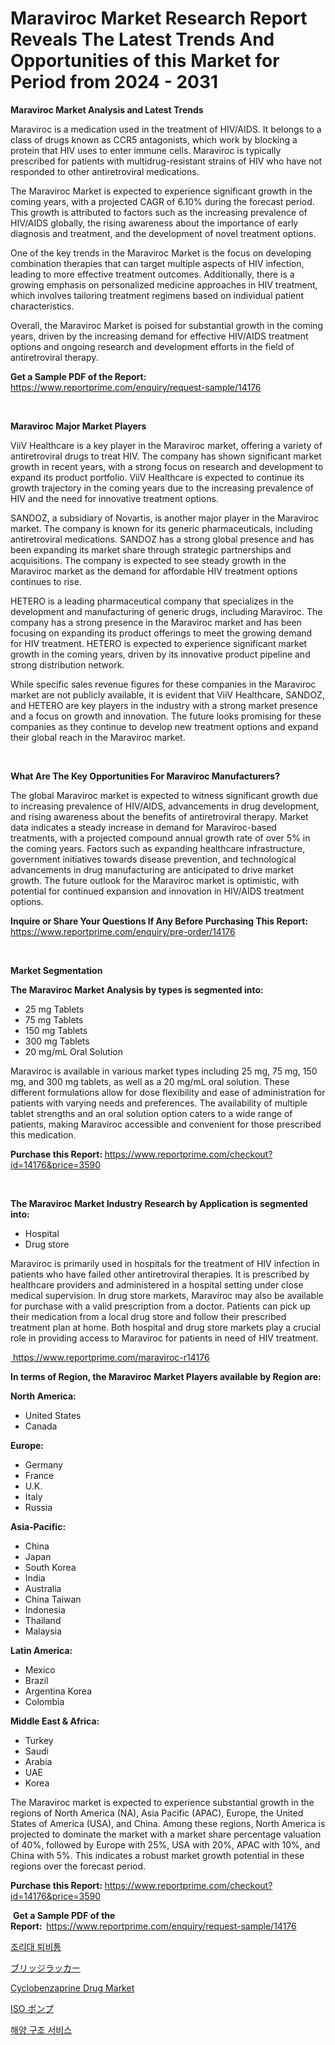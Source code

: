 <p><h1>Maraviroc Market Research Report Reveals The Latest Trends And Opportunities of this Market for Period from 2024 - 2031</h1></p><p><strong>Maraviroc Market Analysis and Latest Trends</strong></p>
<p><p>Maraviroc is a medication used in the treatment of HIV/AIDS. It belongs to a class of drugs known as CCR5 antagonists, which work by blocking a protein that HIV uses to enter immune cells. Maraviroc is typically prescribed for patients with multidrug-resistant strains of HIV who have not responded to other antiretroviral medications.</p><p>The Maraviroc Market is expected to experience significant growth in the coming years, with a projected CAGR of 6.10% during the forecast period. This growth is attributed to factors such as the increasing prevalence of HIV/AIDS globally, the rising awareness about the importance of early diagnosis and treatment, and the development of novel treatment options.</p><p>One of the key trends in the Maraviroc Market is the focus on developing combination therapies that can target multiple aspects of HIV infection, leading to more effective treatment outcomes. Additionally, there is a growing emphasis on personalized medicine approaches in HIV treatment, which involves tailoring treatment regimens based on individual patient characteristics.</p><p>Overall, the Maraviroc Market is poised for substantial growth in the coming years, driven by the increasing demand for effective HIV/AIDS treatment options and ongoing research and development efforts in the field of antiretroviral therapy.</p></p>
<p><strong>Get a Sample PDF of the Report:&nbsp;</strong> <a href="https://www.reportprime.com/enquiry/request-sample/14176">https://www.reportprime.com/enquiry/request-sample/14176</a></p>
<p>&nbsp;</p>
<p><strong>Maraviroc Major Market Players</strong></p>
<p><p>ViiV Healthcare is a key player in the Maraviroc market, offering a variety of antiretroviral drugs to treat HIV. The company has shown significant market growth in recent years, with a strong focus on research and development to expand its product portfolio. ViiV Healthcare is expected to continue its growth trajectory in the coming years due to the increasing prevalence of HIV and the need for innovative treatment options.</p><p>SANDOZ, a subsidiary of Novartis, is another major player in the Maraviroc market. The company is known for its generic pharmaceuticals, including antiretroviral medications. SANDOZ has a strong global presence and has been expanding its market share through strategic partnerships and acquisitions. The company is expected to see steady growth in the Maraviroc market as the demand for affordable HIV treatment options continues to rise.</p><p>HETERO is a leading pharmaceutical company that specializes in the development and manufacturing of generic drugs, including Maraviroc. The company has a strong presence in the Maraviroc market and has been focusing on expanding its product offerings to meet the growing demand for HIV treatment. HETERO is expected to experience significant market growth in the coming years, driven by its innovative product pipeline and strong distribution network.</p><p>While specific sales revenue figures for these companies in the Maraviroc market are not publicly available, it is evident that ViiV Healthcare, SANDOZ, and HETERO are key players in the industry with a strong market presence and a focus on growth and innovation. The future looks promising for these companies as they continue to develop new treatment options and expand their global reach in the Maraviroc market.</p></p>
<p>&nbsp;</p>
<p><strong>What Are The Key Opportunities For Maraviroc Manufacturers?</strong></p>
<p><p>The global Maraviroc market is expected to witness significant growth due to increasing prevalence of HIV/AIDS, advancements in drug development, and rising awareness about the benefits of antiretroviral therapy. Market data indicates a steady increase in demand for Maraviroc-based treatments, with a projected compound annual growth rate of over 5% in the coming years. Factors such as expanding healthcare infrastructure, government initiatives towards disease prevention, and technological advancements in drug manufacturing are anticipated to drive market growth. The future outlook for the Maraviroc market is optimistic, with potential for continued expansion and innovation in HIV/AIDS treatment options.</p></p>
<p><strong>Inquire or Share Your Questions If Any Before Purchasing This Report:</strong> <a href="https://www.reportprime.com/enquiry/pre-order/14176">https://www.reportprime.com/enquiry/pre-order/14176</a></p>
<p>&nbsp;</p>
<p><strong>Market Segmentation</strong></p>
<p><strong>The Maraviroc Market Analysis by types is segmented into:</strong></p>
<p><ul><li>25 mg Tablets</li><li>75 mg Tablets</li><li>150 mg Tablets</li><li>300 mg Tablets</li><li>20 mg/mL Oral Solution</li></ul></p>
<p><p>Maraviroc is available in various market types including 25 mg, 75 mg, 150 mg, and 300 mg tablets, as well as a 20 mg/mL oral solution. These different formulations allow for dose flexibility and ease of administration for patients with varying needs and preferences. The availability of multiple tablet strengths and an oral solution option caters to a wide range of patients, making Maraviroc accessible and convenient for those prescribed this medication.</p></p>
<p><strong>Purchase this Report:&nbsp;</strong><a href="https://www.reportprime.com/checkout?id=14176&price=3590">https://www.reportprime.com/checkout?id=14176&price=3590</a></p>
<p>&nbsp;</p>
<p><strong>The Maraviroc Market Industry Research by Application is segmented into:</strong></p>
<p><ul><li>Hospital</li><li>Drug store</li></ul></p>
<p><p>Maraviroc is primarily used in hospitals for the treatment of HIV infection in patients who have failed other antiretroviral therapies. It is prescribed by healthcare providers and administered in a hospital setting under close medical supervision. In drug store markets, Maraviroc may also be available for purchase with a valid prescription from a doctor. Patients can pick up their medication from a local drug store and follow their prescribed treatment plan at home. Both hospital and drug store markets play a crucial role in providing access to Maraviroc for patients in need of HIV treatment.</p></p>
<p><a href="https://www.reportprime.com/maraviroc-r14176">&nbsp;https://www.reportprime.com/maraviroc-r14176</a></p>
<p><strong>In terms of Region, the Maraviroc Market Players available by Region are:</strong></p>
<p>
    <p> <strong> North America: </strong>
        <ul>
            <li>United States</li>
            <li>Canada</li>
        </ul>
        </p> 
    <p> <strong> Europe: </strong>
        <ul>
            <li>Germany</li>
            <li>France</li>
            <li>U.K.</li>
            <li>Italy</li>
            <li>Russia</li>
        </ul>
        </p> 
    <p> <strong> Asia-Pacific: </strong>
        <ul>
            <li>China</li>
            <li>Japan</li>
            <li>South Korea</li>
            <li>India</li>
            <li>Australia</li>
            <li>China Taiwan</li>
            <li>Indonesia</li>
            <li>Thailand</li>
            <li>Malaysia</li>
        </ul>
        </p> 
    <p> <strong> Latin America: </strong>
        <ul>
            <li>Mexico</li>
            <li>Brazil</li>
            <li>Argentina Korea</li>
            <li>Colombia</li>
        </ul>
        </p> 
    <p> <strong> Middle East & Africa: </strong>
        <ul>
            <li>Turkey</li>
            <li>Saudi</li>
            <li>Arabia</li>
            <li>UAE</li>
            <li>Korea</li>
        </ul>
    </p>
    </p>
<p><p>The Maraviroc market is expected to experience substantial growth in the regions of North America (NA), Asia Pacific (APAC), Europe, the United States of America (USA), and China. Among these regions, North America is projected to dominate the market with a market share percentage valuation of 40%, followed by Europe with 25%, USA with 20%, APAC with 10%, and China with 5%. This indicates a robust market growth potential in these regions over the forecast period.</p></p>
<p><strong>Purchase this Report: </strong><a href="https://www.reportprime.com/checkout?id=14176&price=3590">https://www.reportprime.com/checkout?id=14176&price=3590</a></p>
<p>&nbsp;<strong>Get a Sample PDF of the Report:&nbsp;&nbsp;</strong><a href="https://www.reportprime.com/enquiry/request-sample/14176">https://www.reportprime.com/enquiry/request-sample/14176</a></p>
<p><strong></strong></p>
<p><p><a href="https://medium.com/@witoldadamczyk1904/%EB%8C%80%EC%B2%B4-%EC%9B%B0%EB%B9%99-%EC%A0%9C%ED%92%88-%EC%8B%9C%EC%9E%A5-2031%EB%85%84%EA%B9%8C%EC%A7%80-%EC%84%B1%EA%B3%B5%EC%A0%81%EC%9D%B8-%EB%B9%84%EC%A6%88%EB%8B%88%EC%8A%A4-%EC%A0%84%EB%9E%B5%EC%9D%98-%ED%95%B5%EC%8B%AC-300aa103a94a">조리대 퇴비통</a></p><p><a href="https://medium.com/@rockcod61/%E3%83%96%E3%83%AA%E3%83%83%E3%82%B8%E3%83%A9%E3%83%83%E3%82%AB%E3%83%BC%E3%83%9E%E3%83%BC%E3%82%B1%E3%83%83%E3%83%88-%E7%A8%AE%E9%A1%9E-%E3%82%A2%E3%83%97%E3%83%AA%E3%82%B1%E3%83%BC%E3%82%B7%E3%83%A7%E3%83%B3-%E3%81%8A%E3%82%88%E3%81%B3%E5%9C%B0%E7%90%86%E3%81%AB%E3%82%88%E3%82%8B%E5%8C%85%E6%8B%AC%E7%9A%84%E8%A9%95%E4%BE%A1-66987f4c8dc7">ブリッジラッカー</a></p><p><a href="https://github.com/mancsybtousav/Market-Research-Report-List-2/blob/main/cyclobenzaprine-drug-market.md">Cyclobenzaprine Drug Market</a></p><p><a href="https://medium.com/@camilcosta76856/iso%E3%83%9D%E3%83%B3%E3%83%97%E5%B8%82%E5%A0%B4-%E5%B8%82%E5%A0%B4%E3%82%B7%E3%82%A7%E3%82%A2-%E5%B8%82%E5%A0%B4%E5%8B%95%E5%90%91-%E5%B0%86%E6%9D%A5%E3%81%AE%E6%88%90%E9%95%B7%E3%82%92%E6%8E%A2%E3%82%8B-d23424858836">ISO ポンプ</a></p><p><a href="https://medium.com/@karenburke2009/%ED%95%B4%EC%96%91-%EC%95%88%EC%A0%84-%EC%84%9C%EB%B9%84%EC%8A%A4-%EC%8B%9C%EC%9E%A5-%EC%A1%B0%EC%82%AC-%EB%B3%B4%EA%B3%A0%EC%84%9C-%EA%B7%B8-%EC%97%AD%EC%82%AC-%EB%B0%8F-2024%EB%85%84%EB%B6%80%ED%84%B0-2031%EB%85%84%EA%B9%8C%EC%A7%80%EC%9D%98-%EC%98%88%EC%B8%A1-e61e830a704c">해양 구조 서비스</a></p></p>